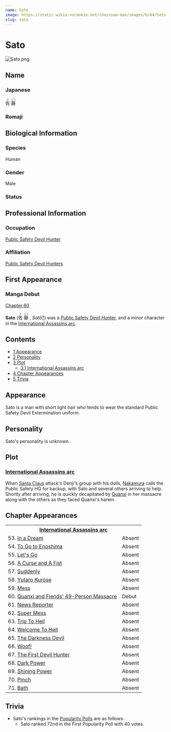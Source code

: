 ```yaml
---
name: Sato
image: https://static.wikia.nocookie.net/chainsaw-man/images/6/64/Sato.png
slug: sato
---
```


# Sato

![](https://static.wikia.nocookie.net/chainsaw-man/images/6/64/Sato.png "Sato.png")

## Name

### Japanese

<ruby lang="ja"><rb>佐</rb><rp> (</rp><rt>さ</rt><rp>) </rp></ruby> <ruby lang="ja"><rb>藤</rb><rp> (</rp><rt>とう</rt><rp>)</rp></ruby>

### Romaji

## Biological Information

### Species

Human

### Gender

Male

### Status

## Professional Information

### Occupation

[Public Safety Devil Hunter](/devil-hunter "Devil Hunter")

### Affiliation

[Public Safety Devil Hunters](/devil-hunter "Devil Hunter")

## First Appearance

### Manga Debut

[Chapter 60](/chapter-60 "Chapter 60")

**Sato** (<ruby lang="ja"><rb>佐</rb><rp> (</rp><rt>さ</rt><rp>) </rp></ruby> <ruby lang="ja"><rb>藤</rb><rp> (</rp><rt>とう</rt><rp>) </rp></ruby> , _Satō_[?](http://en.wikipedia.org/wiki/Help:Installing_Japanese_character_sets "wikipedia:Help:Installing Japanese character sets")) was a [Public Safety Devil Hunter](/devil-hunter "Devil Hunter"), and a minor character in the [International Assassins arc](/international-assassins-arc "International Assassins arc").

## Contents

-   [1 Appearance](#Appearance)
-   [2 Personality](#Personality)
-   [3 Plot](#Plot)
    -   [3.1 International Assassins arc](#International_Assassins_arc)
-   [4 Chapter Appearances](#Chapter_Appearances)
-   [5 Trivia](#Trivia)

## Appearance

Sato is a man with short light hair who tends to wear the standard Public Safety Devil Extermination uniform.

## Personality

Sato's personality is unknown.

## Plot

### [International Assassins arc](/international-assassins-arc "International Assassins arc")

When [Santa Claus](/santa-claus "Santa Claus") attack's Denji's group with his dolls, [Nakamura](/nakamura "Nakamura") calls the Public Safety HQ for backup, with Sato and several others arriving to help. Shortly after arriving, he is quickly decapitated by [Quanxi](/quanxi "Quanxi") in her massacre along with the others as they faced Quanxi's harem.  

## Chapter Appearances

<table><tbody><tr><th colspan="2"><center><a href="/international-assassins-arc" title="International Assassins arc"><span>International Assassins arc</span></a></center></th></tr><tr><td>53. <a href="/chapter-53" title="Chapter 53">In a Dream</a></td><td><span>Absent</span></td></tr><tr><td>54. <a href="/chapter-54" title="Chapter 54">To Go to Enoshima</a></td><td><span>Absent</span></td></tr><tr><td>55. <a href="/chapter-55" title="Chapter 55">Let's Go</a></td><td><span>Absent</span></td></tr><tr><td>56. <a href="/chapter-56" title="Chapter 56">A Curse and A Fist</a></td><td><span>Absent</span></td></tr><tr><td>57. <a href="/chapter-57" title="Chapter 57">Suddenly</a></td><td><span>Absent</span></td></tr><tr><td>58. <a href="/chapter-58" title="Chapter 58">Yutaro Kurose</a></td><td><span>Absent</span></td></tr><tr><td>59. <a href="/chapter-59" title="Chapter 59">Mess</a></td><td><span>Absent</span></td></tr><tr><td>60. <a href="/chapter-60" title="Chapter 60">Quanxi and Fiends' 49-Person Massacre</a></td><td><span>Debut</span></td></tr><tr><td>61. <a href="/chapter-61" title="Chapter 61">News Reporter</a></td><td><span>Absent</span></td></tr><tr><td>62. <a href="/chapter-62" title="Chapter 62">Super Mess</a></td><td><span>Absent</span></td></tr><tr><td>63. <a href="/chapter-63" title="Chapter 63">Trip To Hell</a></td><td><span>Absent</span></td></tr><tr><td>64. <a href="/chapter-64" title="Chapter 64">Welcome To Hell</a></td><td><span>Absent</span></td></tr><tr><td>65. <a href="/chapter-65" title="Chapter 65">The Darkness Devil</a></td><td><span>Absent</span></td></tr><tr><td>66. <a href="/chapter-66" title="Chapter 66">Woof!</a></td><td><span>Absent</span></td></tr><tr><td>67. <a href="/chapter-67" title="Chapter 67">The First Devil Hunter</a></td><td><span>Absent</span></td></tr><tr><td>68. <a href="/chapter-68" title="Chapter 68">Dark Power</a></td><td><span>Absent</span></td></tr><tr><td>69. <a href="/chapter-69" title="Chapter 69">Shining Power</a></td><td><span>Absent</span></td></tr><tr><td>70. <a href="/chapter-70" title="Chapter 70">Pinch</a></td><td><span>Absent</span></td></tr><tr><td>71. <a href="/chapter-71" title="Chapter 71">Bath</a></td><td><span>Absent</span></td></tr></tbody></table>

## Trivia

-   Sato's rankings in the [Popularity Polls](/popularity-polls "Popularity Polls") are as follows:
    -   Sato ranked 72nd in the First Popularity Poll with 40 votes.